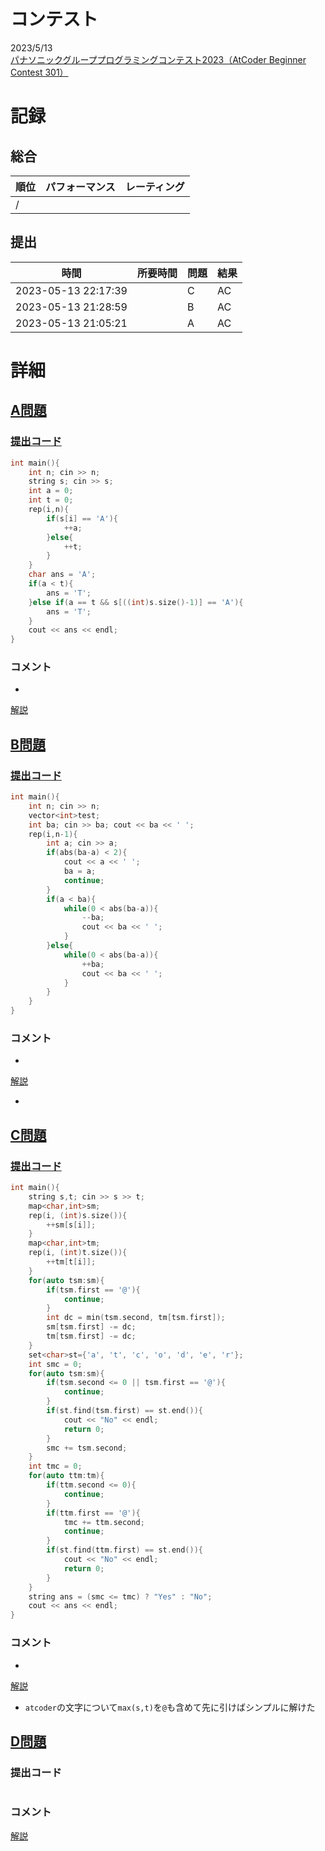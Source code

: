 # コンテスト
2023/5/13<br>
[パナソニックグループプログラミングコンテスト2023（AtCoder Beginner Contest 301）](https://atcoder.jp/contests/abc301)

# 記録
## 総合
|  順位  |  パフォーマンス  | レーティング |
| ---- | ---- | ---- |
|   /   |  |  |

## 提出
|  時間  |  所要時間  |  問題  | 結果 |
| ---- | ---- | ---- | ---- |
| 2023-05-13 22:17:39 |  | C | AC |
| 2023-05-13 21:28:59 |  | B | AC |
| 2023-05-13 21:05:21 |  | A | AC |


# 詳細
## [A問題](https://atcoder.jp/contests/abc301/tasks/abc301_a)
### [提出コード](https://atcoder.jp/contests/abc301/submissions/41348990)
```c++
int main(){
    int n; cin >> n;
    string s; cin >> s;
    int a = 0;
    int t = 0;
    rep(i,n){
        if(s[i] == 'A'){
            ++a;
        }else{
            ++t;
        }
    }
    char ans = 'A';
    if(a < t){
        ans = 'T';
    }else if(a == t && s[((int)s.size()-1)] == 'A'){
        ans = 'T';
    }
    cout << ans << endl;
}   
```

### コメント

* 

[解説](https://atcoder.jp/contests/abc301/editorial/6341)


## [B問題](https://atcoder.jp/contests/abc301/tasks/abc301_b)
### [提出コード](https://atcoder.jp/contests/abc301/submissions/41363800)
```c++
int main(){
    int n; cin >> n;
    vector<int>test;
    int ba; cin >> ba; cout << ba << ' ';
    rep(i,n-1){
        int a; cin >> a;
        if(abs(ba-a) < 2){
            cout << a << ' ';
            ba = a;
            continue;
        }
        if(a < ba){
            while(0 < abs(ba-a)){
                --ba;
                cout << ba << ' ';
            }
        }else{
            while(0 < abs(ba-a)){
                ++ba;
                cout << ba << ' ';
            }
        }
    }
}  
```

### コメント

* 

[解説](https://atcoder.jp/contests/abc301/editorial/6334)

* 


## [C問題](https://atcoder.jp/contests/abc301/tasks/abc301_c)
### [提出コード](https://atcoder.jp/contests/abc301/submissions/41382267)

```c++
int main(){
    string s,t; cin >> s >> t;
    map<char,int>sm;
    rep(i, (int)s.size()){
        ++sm[s[i]];
    }
    map<char,int>tm;
    rep(i, (int)t.size()){
        ++tm[t[i]];
    }
    for(auto tsm:sm){
        if(tsm.first == '@'){
            continue;
        }
        int dc = min(tsm.second, tm[tsm.first]);
        sm[tsm.first] -= dc;
        tm[tsm.first] -= dc;
    }
    set<char>st={'a', 't', 'c', 'o', 'd', 'e', 'r'};
    int smc = 0;
    for(auto tsm:sm){
        if(tsm.second <= 0 || tsm.first == '@'){
            continue;
        }
        if(st.find(tsm.first) == st.end()){
            cout << "No" << endl;
            return 0;
        }
        smc += tsm.second;
    }
    int tmc = 0;
    for(auto ttm:tm){
        if(ttm.second <= 0){
            continue;
        }
        if(ttm.first == '@'){
            tmc += ttm.second;
            continue;
        }
        if(st.find(ttm.first) == st.end()){
            cout << "No" << endl;
            return 0;
        }
    }
    string ans = (smc <= tmc) ? "Yes" : "No";
    cout << ans << endl;
}  
```

### コメント
* 

[解説](https://atcoder.jp/contests/abc301/editorial/6339)

* ```atcoder```の文字について```max(s,t)```を```@```も含めて先に引けばシンプルに解けた


## [D問題](https://atcoder.jp/contests/abc301/tasks/abc301_d)
### 提出コード

```c++

```

### コメント

[解説](https://atcoder.jp/contests/abc301/editorial/6342)
